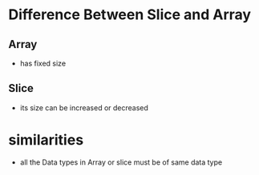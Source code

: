 # Difference Between Slice and Array

## Array
- has fixed size

## Slice
- its size can be increased or decreased


# similarities
- all the Data types in Array or slice must be of same data type